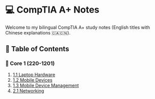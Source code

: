 # 💻 CompTIA A+ Notes

Welcome to my bilingual CompTIA A+ study notes (English titles with Chinese explanations 🇨🇦🇨🇳).

## 🧩 Table of Contents
### 📘 Core 1 (220-1201)
1. [1.1 Laptop Hardware](./1.1-Laptop-Hardware.md)
2. [1.2 Mobile Devices](./1.2-Mobile-Devices.md)
3. [1.3 Mobile Device Management](./1.3-Mobile-Device-Management.md)
4. [2.1 Networking](./2.1-Networking.md)
